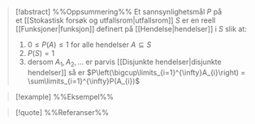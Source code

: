 
> [!abstract] %%Oppsummering%%
> Et sannsynlighetsmål $P$ på et [[Stokastisk forsøk og utfallsrom|utfallsrom]] $S$ er en reell [[Funksjoner|funksjon]] definert på [[Hendelse|hendelser]] i $S$ slik at:
> 1. $0\leq P(A)\leq 1$ for alle hendelser $A\subseteq S$
> 2. $P(S)=1$
> 3. dersom $A_{1},A_{2},\ldots$ er parvis [[Disjunkte hendelser|disjunkte hendelser]] så er $P\left(\bigcup\limits_{i=1}^{\infty}A_{i}\right) = \sum\limits_{i=1}^{\infty}P(A_{i})$

> [!example] %%Eksempel%%
> 

> [!quote] %%Referanser%%